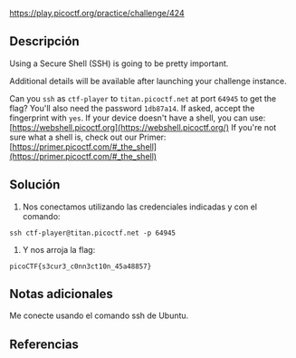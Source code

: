 https://play.picoctf.org/practice/challenge/424
## Descripción
Using a Secure Shell (SSH) is going to be pretty important.

Additional details will be available after launching your challenge instance.

Can you `ssh` as `ctf-player` to `titan.picoctf.net` at port `64945` to get the flag? You'll also need the password `1db87a14`. If asked, accept the fingerprint with `yes`. If your device doesn't have a shell, you can use: [https://webshell.picoctf.org](https://webshell.picoctf.org/) If you're not sure what a shell is, check out our Primer: [https://primer.picoctf.com/#_the_shell](https://primer.picoctf.com/#_the_shell)
## Solución
1. Nos conectamos utilizando las credenciales indicadas y con el comando:
```
ssh ctf-player@titan.picoctf.net -p 64945
```
1. Y nos arroja la flag:
```
picoCTF{s3cur3_c0nn3ct10n_45a48857}
```

## Notas adicionales
Me conecte usando el comando ssh de Ubuntu.
## Referencias

